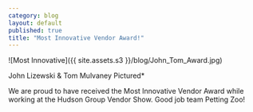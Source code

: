 ```yaml
---
category: blog
layout: default
published: true
title: "Most Innovative Vendor Award!"
---
```


![Most Innovative]({{ site.assets.s3 }}/blog/John_Tom_Award.jpg)

John Lizewski & Tom Mulvaney Pictured*

We are proud to have received the Most Innovative Vendor Award while working at the Hudson Group Vendor Show. Good job team Petting Zoo!